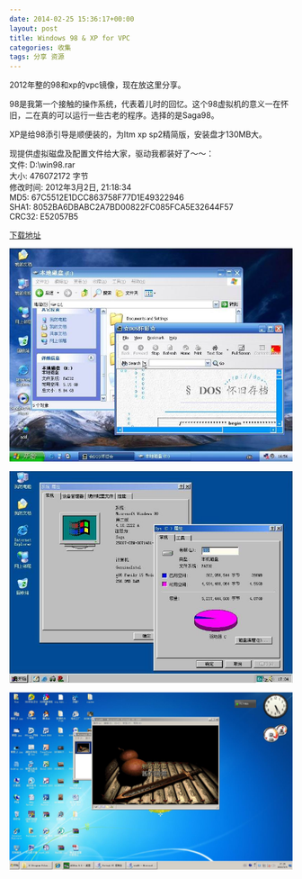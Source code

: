 ```yaml
---
date: 2014-02-25 15:36:17+00:00
layout: post
title: Windows 98 & XP for VPC
categories: 收集
tags: 分享 资源
---
```


2012年整的98和xp的vpc镜像，现在放这里分享。

98是我第一个接触的操作系统，代表着儿时的回忆。这个98虚拟机的意义一在怀旧，二在真的可以运行一些古老的程序。选择的是Saga98。

XP是给98添引导是顺便装的，为ltm xp sp2精简版，安装盘才130MB大。


现提供虚拟磁盘及配置文件给大家，驱动我都装好了～～：
<br />
文件: D:\win98.rar
<br />
大小: 476072172 字节
<br />
修改时间: 2012年3月2日, 21:18:34
<br />
MD5: 67C5512E1DCC863758F77D1E49322946
<br />
SHA1: 8052BA6DBABC2A7BD00822FC085FCA5E32644F57
<br />
CRC32: E52057B5
 
[下载地址](http://115.com/file/e7l9eonm)

![](/album/win98/x1.jpg)

![](/album/win98/x2.jpg)

![](/album/win98/x3.jpg)


